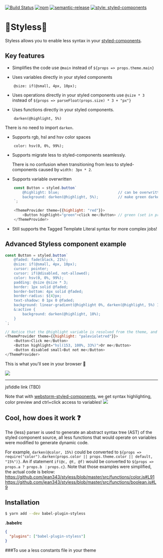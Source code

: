 [![Build Status](https://travis-ci.org/jean343/styless.svg?branch=master)](https://travis-ci.org/jean343/styless)
[![npm](https://img.shields.io/npm/v/babel-plugin-styless.svg)](https://www.npmjs.com/package/babel-plugin-styless)
[![semantic-release](https://img.shields.io/badge/%20%20%F0%9F%93%A6%F0%9F%9A%80-semantic--release-e10079.svg)](https://github.com/semantic-release/semantic-release)
[![style: styled-components](https://img.shields.io/badge/style-%F0%9F%92%85%20styled--components-orange.svg?colorB=daa357&colorA=db748e)](https://github.com/styled-components/styled-components)

# :gem:Styless:gem:

Styless allows you to enable less syntax in your [styled-components](https://www.styled-components.com).

## Key features
- Simplifies the code
use `@main` instead of `${props => props.theme.main}`

- Uses variables directly in your styled components
```
    @size: if(@small, 4px, 10px);
```

- Uses operations directly in your styled components
use `@size * 3` instead of `${props => parseFloat(props.size) * 3 + "px"}`

- Uses functions directly in your styled components.
```less
    darken(@highlight, 5%)
```
There is no need to import `darken`.

- Supports rgb, hsl and hsv color spaces
```less
    color: hsv(0, 0%, 99%);
```

- Supports migrate less to styled-components seamlessly. 

    There is no confusion when transitioning from less to styled-components caused by `width: 3px * 2`.

- Supports variable overwritten
```javascript
    const Button = styled.button`
        @highlight: blue;                           // can be overwritten by theme or props
        background: darken(@highlight, 5%);         // make green darken by 5%
    `;
    
    <ThemeProvider theme={{highlight: "red"}}>
        <Button highlight="green">click me</Button> // green (set in props) overwrites red (set in theme)
    </ThemeProvider>
```

- Still supports the Tagged Template Literal syntax for more complex jobs!


## Advanced Styless component example
```javascript
const Button = styled.button`
    @faded: fade(black, 21%);
    @size: if(@small, 4px, 10px);
    cursor: pointer;
    cursor: if(@disabled, not-allowed);
    color: hsv(0, 0%, 99%);
    padding: @size @size * 3;
    border: 1px solid @faded;
    border-bottom: 4px solid @faded;
    border-radius: ${4}px;
    text-shadow: 0 1px 0 @faded;
    background: linear-gradient(@highlight 0%, darken(@highlight, 5%) 100%);
    &:active {
        background: darken(@highlight, 10%);
    }
`;

// Notice that the @highlight variable is resolved from the theme, and overwritten from a props in the second button.
<ThemeProvider theme={{highlight: "palevioletred"}}>
    <Button>Click me</Button>
    <Button highlight="hsl(153, 100%, 33%)">Or me</Button>
    <Button disabled small>But not me</Button>
</ThemeProvider>
```

This is what you'll see in your browser :tada:

![](https://i.imgur.com/01eETHm.png)

-----


jsfiddle link (TBD)


Note that with [webstorm-styled-components](https://github.com/styled-components/webstorm-styled-components),
we get syntax highlighting, color preview and ctrl+click access to variables!
![](https://i.imgur.com/t8Qw6ty.png")


## Cool, how does it work :question:
The {less} parser is used to generate an abstract syntax tree (AST) of the styled component source, all less functions that would operate on variables were modified to generate dynamic code.

For example, `darken(@color, 15%)` could be converted to `${props => require("color").darken(props.color || props.theme.color || default, "15%")}`. An if statement `if(@c, @t, @f)` would be converted to `${props => props.a ? props.b ：props.c}`.
Note that those examples were simplified, the actual code is below:
https://github.com/jean343/styless/blob/master/src/functions/color.js#L91
https://github.com/jean343/styless/blob/master/src/functions/boolean.js#L9

## Installation
```sh
$ yarn add --dev babel-plugin-styless
```

**.babelrc**

```json
{
  "plugins": ["babel-plugin-styless"]
}
```

###To use a less constants file in your theme
```javascript
```
